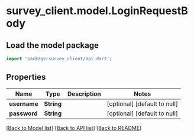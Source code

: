 # survey_client.model.LoginRequestBody

## Load the model package
```dart
import 'package:survey_client/api.dart';
```

## Properties
Name | Type | Description | Notes
------------ | ------------- | ------------- | -------------
**username** | **String** |  | [optional] [default to null]
**password** | **String** |  | [optional] [default to null]

[[Back to Model list]](../README.md#documentation-for-models) [[Back to API list]](../README.md#documentation-for-api-endpoints) [[Back to README]](../README.md)



